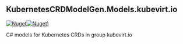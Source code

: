 ## KubernetesCRDModelGen.Models.kubevirt.io
[![Nuget](https://img.shields.io/nuget/vpre/KubernetesCRDModelGen.Models.kubevirt.io.svg?style=flat-square)](https://www.nuget.org/packages/KubernetesCRDModelGen.Models.kubevirt.io)[![Nuget)](https://img.shields.io/nuget/dt/KubernetesCRDModelGen.Models.kubevirt.io.svg?style=flat-square)](https://www.nuget.org/packages/KubernetesCRDModelGen.Models.kubevirt.io)

C# models for Kubernetes CRDs in group kubevirt.io